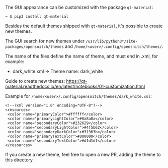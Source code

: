  
 The GUI appearance can be customized with the package `qt-material`:

 `~ $ pip3 install qt-material`

 Besides the default themes shipped with `qt-material`, it's possible to create
 new themes.

 The GUI search for new themes under `/usr/lib/python3*/site-packages/opensnitch/themes` and
 `/home/<user>/.config/opensnitch/themes/`.

 The name of the files define the name of theme, and must end in .xml, for example:
  - dark_white.xml -> Theme name: dark_white

 Guide to create new themes: https://qt-material.readthedocs.io/en/latest/notebooks/01-customization.html

 Example for `/home/<user>/.config/opensnitch/themes/dark_white.xml`:

 ```
<!--?xml version="1.0" encoding="UTF-8"?-->
<resources>
  <color name="primaryColor">#ffffff</color>
  <color name="primaryLightColor">#8a8a8a</color>
  <color name="secondaryColor">#232629</color>
  <color name="secondaryLightColor">#4f5b62</color>
  <color name="secondaryDarkColor">#31363b</color>
  <color name="primaryTextColor">#000000</color>
  <color name="secondaryTextColor">#d1d1d1</color>
</resources>
 ```

 If you create a new theme, feel free to open a new PR, adding the theme to this
 directory.
